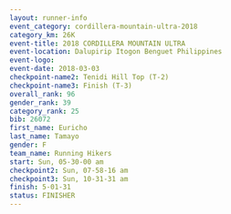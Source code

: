 ```yaml
---
layout: runner-info 
event_category: cordillera-mountain-ultra-2018 
category_km: 26K 
event-title: 2018 CORDILLERA MOUNTAIN ULTRA 
event-location: Dalupirip Itogon Benguet Philippines 
event-logo: 
event-date: 2018-03-03 
checkpoint-name2: Tenidi Hill Top (T-2) 
checkpoint-name3: Finish (T-3) 
overall_rank: 96
gender_rank: 39
category_rank: 25
bib: 26072
first_name: Euricho
last_name: Tamayo
gender: F
team_name: Running Hikers
start: Sun, 05-30-00 am
checkpoint2: Sun, 07-58-16 am
checkpoint3: Sun, 10-31-31 am
finish: 5-01-31
status: FINISHER
---
```

